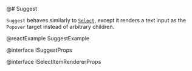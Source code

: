 @# Suggest

`Suggest` behaves similarly to [`Select`](#labs/select-component), except it renders a text input as the `Popover` target instead of arbitrary children.

@reactExample SuggestExample

@interface ISuggestProps

@interface ISelectItemRendererProps
